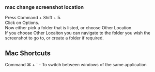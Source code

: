 
### mac change screenshot location
Press Command + Shift + 5.   
Click on Options.   
Now either pick a folder that is listed, or choose Other Location.   
If you choose Other Locaiton you can navigate to the folder you wish the screenshot to go to, or create a folder if required.

## Mac Shortcuts 

Command ⌘ + `  - To switch between windows of the same application
